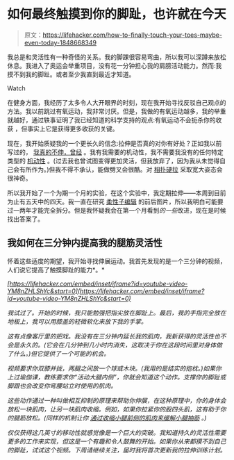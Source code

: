 # 如何最终触摸到你的脚趾，也许就在今天

> 原文：<https://lifehacker.com/how-to-finally-touch-your-toes-maybe-even-today-1848668349>

我总是和灵活性有一种奇怪的关系。我的脚踝很容易弯曲，所以我可以深蹲来放松休息。我进入了奥运会举重项目，没有花一分钟担心我的肩膀活动能力。然而:我摸不到我的脚趾。或者至少我直到最近才知道。

Watch

在健身方面，我经历了太多令人大开眼界的时刻，现在我开始寻找反驳自己观点的方法。我以前跳过有氧运动，我非常讨厌。但是，我做的有氧运动越多，我的举重就越好，通过轶事证明了我已经知道的科学支持的观点:有氧运动不会扼杀你的收获 ，但事实上它是获得更多收获的关键。

现在，我开始质疑我的一个更长久的信念:拉伸是否真的对你有好处？正如我以前写过的， [我真的不伸，曾经](https://lifehacker.com/the-truth-about-stretching-when-it-helps-and-when-it-d-1718270464) 。我有我需要的机动性，我不需要我没有的任何特定类型的 [机动性](https://lifehacker.com/whats-the-difference-between-flexibility-and-mobility-1847275695) 。(过去我也曾试图变得更加灵活，但我放弃了，因为我从未觉得自己会有所作为。)但我不得不承认，能做劈叉会很酷。对 [相扑硬拉](https://lifehacker.com/are-sumo-deadlifts-cheating-1847388851) 采取宽大姿态会很神奇。

所以我开始了一个为期一个月的实验，在这个实验中，我定期拉伸——本周到目前为止有五天中的四天。我一直在研究 [柔性子编辑](https://www.reddit.com/r/flexibility/) 的前后图片，所以我明白可能要过一两年才能完全拆分。但是我怀疑我会在第一个月看到*的一些*改进，现在是时候找出答案了。

## 我如何在三分钟内提高我的腿筋灵活性

怀着这些适度的期望，我开始寻找伸展运动。我首先发现的是一个三分钟的视频，人们说它提高了触摸脚趾的能力*。*

 *[https://lifehacker.com/embed/inset/iframe?id=youtube-video-YM8nZHLShYc&start=0](https://lifehacker.com/embed/inset/iframe?id=youtube-video-YM8nZHLShYc&start=0)* 

*我试过了。开始的时候，我只能勉强把指尖放在脚趾上。最后，我的手指完全放在地板上，我可以用膝盖的轻微软化来放下我的手掌。*

*这有点像客厅里的把戏。我没有在三分钟内延长我的肌肉，我新获得的灵活性也不会是永久的。(它会在几分钟到几小时内消失，这取决于你在这段时间里对身体做了什么。)但它提供了一个可能的机会。*

*视频要求你双膝并拢，两腿之间放一个球或木块。(我用的是结实的抱枕。)如果你上过瑜伽课，教练要求你“活动大腿内侧”，你就会知道这个动作。支撑你的脚趾或脚跟也会改变你弯腰站立时使用的肌肉。* 

*这些动作通过一种叫做相互抑制的原理来帮助你伸展，在这种原理中，你的身体会放松一块肌肉，让另一块肌肉收缩。例如，如果你拉紧你的股四头肌，这有助于你的腿筋放松。(同样的机制让你 [通过收缩小腿前侧的肌肉来缓解小腿抽筋](https://lifehacker.com/release-a-muscle-cramp-instantly-by-contracting-the-opp-1677584412) 。)*

*仅仅获得这几英寸的移动性就感觉像是一个巨大的突破。我知道持久的灵活性需要更多的工作来实现，但这是一个有趣和令人鼓舞的开始。如果你从来都摸不到自己的脚趾，试试这个视频。下周请继续关注，届时我将首次更新我的拉伸训练计划。*